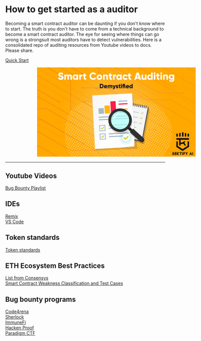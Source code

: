 # How to get started as a auditor

Becoming a smart contract auditor can be daunting if you don't know where to start. The truth is you don't have to come from a technical background to become a smart contract auditor. The eye for seeing where things can go wrong is a strongsuit most auditors have to detect vulnerabilities. Here is a consolidated repo of auditing resources from Youtube videos to docs. Please share. </br>

[Quick Start](https://start.blockchainhax.com)

<!-- image -->
<p align="center">
  <img src="Demystifying-1.jpg" alt="" width="500" class="center" style="margin-left: 100px;"/>
</p>

----

## Youtube Videos
[Bug Bounty Playlist](https://youtube.com/playlist?list=PLKB0wJ6ZsFfHOFFJijZTdQFUvwMS6oZg7)

## IDEs
[Remix](https://remix.ethereum.org/) </br>
[VS Code](https://code.visualstudio.com/download)

## Token standards
[Token standards](https://ethereum.org/en/developers/docs/standards/tokens/)

## ETH Ecosystem Best Practices
[List from Consensys](https://consensys.github.io/smart-contract-best-practices/) </br>
[Smart Contract Weakness Classification and Test Cases](https://swcregistry.io)

## Bug bounty programs
[Code4rena](https://code4rena.com) </br>
[Sherlock](https://www.sherlock.xyz) </br>
[ImmuneFi](https://immunefi.com) </br>
[Hacken Proof](https://hackenproof.com) </br>
[Paradigm CTF](https://ctf.paradigm.xyz) </br>

